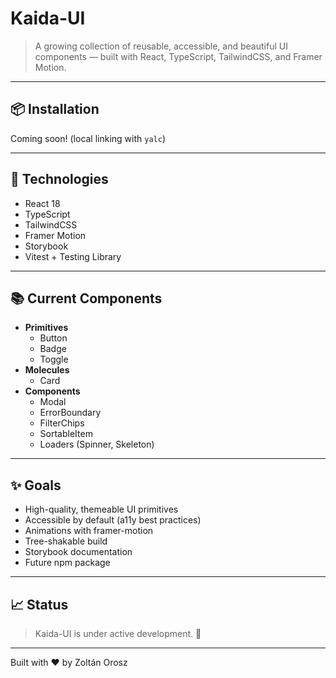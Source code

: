 # Kaida-UI

> A growing collection of reusable, accessible, and beautiful UI components — built with React, TypeScript, TailwindCSS, and Framer Motion.

---

## 📦 Installation

Coming soon! (local linking with `yalc`)

---

## 🚀 Technologies

-   React 18
-   TypeScript
-   TailwindCSS
-   Framer Motion
-   Storybook
-   Vitest + Testing Library

---

## 📚 Current Components

-   **Primitives**
    -   Button
    -   Badge
    -   Toggle
-   **Molecules**
    -   Card
-   **Components**
    -   Modal
    -   ErrorBoundary
    -   FilterChips
    -   SortableItem
    -   Loaders (Spinner, Skeleton)

---

## ✨ Goals

-   High-quality, themeable UI primitives
-   Accessible by default (a11y best practices)
-   Animations with framer-motion
-   Tree-shakable build
-   Storybook documentation
-   Future npm package

---

## 📈 Status

> Kaida-UI is under active development. 🚧

---

Built with ❤️ by Zoltán Orosz

